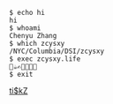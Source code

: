 ```shell
$ echo hi
hi
$ whoami
Chenyu Zhang
$ which zcysxy
/NYC/Columbia/DSI/zcysxy
$ exec zcysxy.life
🛌☕️✍️🍛🍺🕺🛌
$ exit
```
[ti$kZ](https://help.obsidian.md/Linking+notes+and+files/Internal+links#Link+to+a+block+in+a+note)